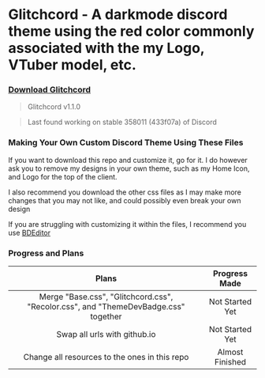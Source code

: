 # Glitchcord - A darkmode discord theme using the red color commonly associated with the my Logo, VTuber model, etc.

### [Download Glitchcord](https://gavcreator.github.io/Glitchcord/Glitchcord-Theme.css)
> Glitchcord v1.1.0

> Last found working on stable 358011 (433f07a) of Discord

### Making Your Own Custom Discord Theme Using These Files
If you want to download this repo and customize it, go for it. I do however ask you to remove my designs in your own theme, such as my Home Icon, and Logo for the top of the client.

I also recommend you download the other css files as I may make more changes that you may not like, and could possibly even break your own design

If you are struggling with customizing it within the files, I recommend you use [BDEditor](https://bdeditor.dev/)

### Progress and Plans

| Plans                                                                               | Progress Made     |
|:-----------------------------------------------------------------------------------:|:-----------------:|
| Merge "Base.css", "Glitchcord.css", "Recolor.css", and "ThemeDevBadge.css" together | Not Started Yet   |
| Swap all urls with github.io                                                        | Not Started Yet   |
| Change all resources to the ones in this repo                                       | Almost Finished   |

